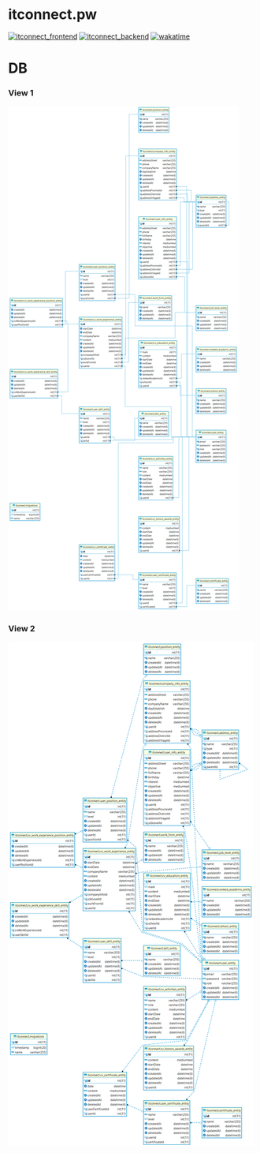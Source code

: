 # itconnect.pw
[![itconnect_frontend](https://github.com/wawahuy/itconnect.pw/actions/workflows/frontend.yml/badge.svg)](https://github.com/wawahuy/itconnect.pw/actions/workflows/frontend.yml)
[![itconnect_backend](https://github.com/wawahuy/itconnect.pw/actions/workflows/backend.yml/badge.svg)](https://github.com/wawahuy/itconnect.pw/actions/workflows/backend.yml)
[![wakatime](https://wakatime.com/badge/user/7dfffda2-e19b-4623-ac69-1e03a88afab8/project/f6115629-478b-4812-a2fe-d13a50537268.svg)](https://wakatime.com/badge/user/7dfffda2-e19b-4623-ac69-1e03a88afab8/project/f6115629-478b-4812-a2fe-d13a50537268)


# DB
### View 1
<img src="./documents/itconnect-view1.png">

### View 2
<img src="./documents/itconnect-view2.png">